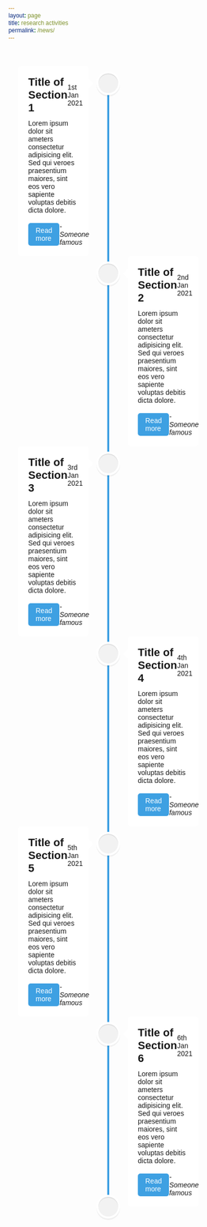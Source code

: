 ```yaml
---
layout: page
title: research activities
permalink: /news/
---
```


<body>
  <div class="wrapper">
    <div class="center-line">
      <a href="#" class="scroll-icon"><i class="fas fa-caret-up"></i></a>
    </div>
    <div class="row row-1">
      <section>
        <i class="icon fas fa-home"></i>
        <div class="details">
          <span class="title">Title of Section 1</span>
          <span>1st Jan 2021</span>
        </div>
        <p>Lorem ipsum dolor sit ameters consectetur adipisicing elit. Sed qui veroes praesentium maiores, sint eos vero sapiente voluptas debitis dicta dolore.</p>
        <div class="bottom">
          <a href="#">Read more</a>
          <i>- Someone famous</i>
        </div>
      </section>
    </div>
    <div class="row row-2">
      <section>
        <i class="icon fas fa-star"></i>
        <div class="details">
          <span class="title">Title of Section 2</span>
          <span>2nd Jan 2021</span>
        </div>
        <p>Lorem ipsum dolor sit ameters consectetur adipisicing elit. Sed qui veroes praesentium maiores, sint eos vero sapiente voluptas debitis dicta dolore.</p>
        <div class="bottom">
          <a href="#">Read more</a>
          <i>- Someone famous</i>
        </div>
      </section>
    </div>
    <div class="row row-1">
      <section>
        <i class="icon fas fa-rocket"></i>
        <div class="details">
          <span class="title">Title of Section 3</span>
          <span>3rd Jan 2021</span>
        </div>
        <p>Lorem ipsum dolor sit ameters consectetur adipisicing elit. Sed qui veroes praesentium maiores, sint eos vero sapiente voluptas debitis dicta dolore.</p>
        <div class="bottom">
          <a href="#">Read more</a>
          <i>- Someone famous</i>
        </div>
      </section>
    </div>
    <div class="row row-2">
      <section>
        <i class="icon fas fa-globe"></i>
        <div class="details">
          <span class="title">Title of Section 4</span>
          <span>4th Jan 2021</span>
        </div>
        <p>Lorem ipsum dolor sit ameters consectetur adipisicing elit. Sed qui veroes praesentium maiores, sint eos vero sapiente voluptas debitis dicta dolore.</p>
        <div class="bottom">
          <a href="#">Read more</a>
          <i>- Someone famous</i>
        </div>
      </section>
    </div>
    <div class="row row-1">
      <section>
        <i class="icon fas fa-paper-plane"></i>
        <div class="details">
          <span class="title">Title of Section 5</span>
          <span>5th Jan 2021</span>
        </div>
        <p>Lorem ipsum dolor sit ameters consectetur adipisicing elit. Sed qui veroes praesentium maiores, sint eos vero sapiente voluptas debitis dicta dolore.</p>
        <div class="bottom">
          <a href="#">Read more</a>
          <i>- Someone famous</i>
        </div>
      </section>
    </div>
    <div class="row row-2">
      <section>
        <i class="icon fas fa-map-marker-alt"></i>
        <div class="details">
          <span class="title">Title of Section 6</span>
          <span>6th Jan 2021</span>
        </div>
        <p>Lorem ipsum dolor sit ameters consectetur adipisicing elit. Sed qui veroes praesentium maiores, sint eos vero sapiente voluptas debitis dicta dolore.</p>
        <div class="bottom">
          <a href="#">Read more</a>
          <i>- Someone famous</i>
        </div>
      </section>
    </div>
  </div>

</body>

<style>
@import url('https://fonts.googleapis.com/css2?family=Poppins:wght@200;300;400;500;600;700&display=swap');
*{
  margin: 0;
  padding: 0;
  box-sizing: border-box;
  font-family: "Poppins", sans-serif;
}
html{
  scroll-behavior: smooth;
}
body{
  background: 
}
::selection{
  color: #fff;
  background: #3ea0e2;
}
.wrapper{
  max-width: 1080px;
  margin: 50px auto;
  padding: 0 20px;
  position: relative;
}
.wrapper .center-line{
  position: absolute;
  height: 100%;
  width: 4px;
  background: #3ea0e2;
  left: 50%;
  top: 20px;
  transform: translateX(-50%);
}
.wrapper .row{
  display: flex;
}
.wrapper .row-1{
  justify-content: flex-start;
}
.wrapper .row-2{
  justify-content: flex-end;
}
.wrapper .row section{
  background: #fff;
  border-radius: 5px;
  width: calc(50% - 40px);
  padding: 20px;
  position: relative;
}
.wrapper .row section::before{
  position: absolute;
  content: "";
  height: 15px;
  width: 15px;
  background: #fff;
  top: 28px;
  z-index: -1;
  transform: rotate(45deg);
}
.row-1 section::before{
  right: -7px;
}
.row-2 section::before{
  left: -7px;
}
.row section .icon,
.center-line .scroll-icon{
  position: absolute;
  background: #f2f2f2;
  height: 40px;
  width: 40px;
  text-align: center;
  line-height: 40px;
  border-radius: 50%;
  color: #3ea0e2;
  font-size: 17px;
  box-shadow: 0 0 0 4px #fff, inset 0 2px 0 rgba(0,0,0,0.08), 0 3px 0 4px rgba(0,0,0,0.05);
}
.center-line .scroll-icon{
  bottom: 0px;
  left: 50%;
  font-size: 25px;
  transform: translateX(-50%);
}
.row-1 section .icon{
  top: 15px;
  right: -60px;
}
.row-2 section .icon{
  top: 15px;
  left: -60px;
}
.row section .details,
.row section .bottom{
  display: flex;
  align-items: center;
  justify-content: space-between;
}
.row section .details .title{
  font-size: 22px;
  font-weight: 600;
}
.row section p{
  margin: 10px 0 17px 0;
}
.row section .bottom a{
  text-decoration: none;
  background: #3ea0e2;
  color: #fff;
  padding: 7px 15px;
  border-radius: 5px;
  /* font-size: 17px; */
  font-weight: 400;
  transition: all 0.3s ease;
}
.row section .bottom a:hover{
  transform: scale(0.97);
}
@media(max-width: 790px){
  .wrapper .center-line{
    left: 40px;
  }
  .wrapper .row{
    margin: 30px 0 3px 60px;
  }
  .wrapper .row section{
    width: 100%;
  }
  .row-1 section::before{
    left: -7px;
  }
  .row-1 section .icon{
    left: -60px;
  }
}
@media(max-width: 440px){
  .wrapper .center-line,
  .row section::before,
  .row section .icon{
    display: none;
  }
  .wrapper .row{
    margin: 10px 0;
  }
}

</style>
